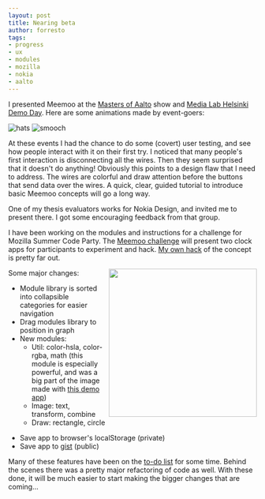 ```yaml
--- 
layout: post
title: Nearing beta
author: forresto
tags: 
- progress
- ux
- modules
- mozilla
- nokia
- aalto
---
```


I presented Meemoo at the [Masters of Aalto](http://moa.aalto.fi/2012/en/masters/forrest-oliphant/) show and [Media Lab Helsinki Demo Day](http://mlab.taik.fi/news/2012/05/21/media-lab-demo-day-23-5-2012-programme-here/). Here are some animations made by event-goers:

![hats](http://i.imgur.com/nLFKo.gif) ![smooch](http://i.imgur.com/y2GKs.gif)

At these events I had the chance to do some (covert) user testing, and see how people interact with it on their first try. I noticed that many people's first interaction is disconnecting all the wires. Then they seem surprised that it doesn't do anything! Obviously this points to a design flaw that I need to address. The wires are colorful and draw attention before the buttons that send data over the wires. A quick, clear, guided tutorial to introduce basic Meemoo concepts will go a long way.

One of my thesis evaluators works for Nokia Design, and invited me to present there. I got some encouraging feedback from that group.

I have been working on the modules and instructions for a challenge for Mozilla Summer Code Party. The [Meemoo challenge](https://wiki.mozilla.org/Webmakers/Projects/MeemooClock-DIY) will present two clock apps for participants to experiment and hack. [My own hack](http://meemoo.org/iframework/#gist/2930234) of the concept is pretty far out.

Some major changes: <img style="float:right;margin-left:10px;width:300px;height:300px" src="http://meemoo.org/images/math-demo.png" />

* Module library is sorted into collapsible categories for easier navigation
* Drag modules library to position in graph
* New modules:
    * Util: color-hsla, color-rgba, math (this module is especially powerful, and was a big part of the image made with [this demo app](http://meemoo.org/iframework/#gist/3002307))
    * Image: text, transform, combine
    * Draw: rectangle, circle
+ Save app to browser's localStorage (private)
+ Save app to [gist](https://gist.github.com/) (public)

Many of these features have been on the [to-do list](https://github.com/meemoo/iframework/issues) for some time. Behind the scenes there was a pretty major refactoring of code as well. With these done, it will be much easier to start making the bigger changes that are coming...